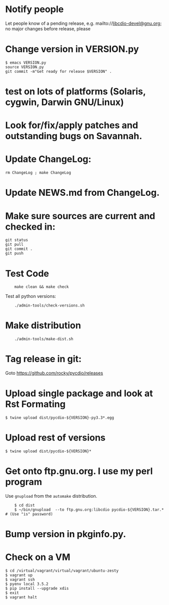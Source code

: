 #  Notify people

Let people know of a pending release, e.g. mailto://libcdio-devel@gnu.org; no
major changes before release, please


# Change version in VERSION.py

    $ emacs VERSION.py
	source VERSION.py
	git commit -m"Get ready for release $VERSION" .

# test on lots of platforms (Solaris, cygwin, Darwin GNU/Linux)

# Look for/fix/apply patches and outstanding bugs on Savannah.

# Update ChangeLog:

    rm ChangeLog ; make ChangeLog

#  Update NEWS.md from ChangeLog.

# Make sure sources are current and checked in:

    git status
    git pull
    git commit .
    git push

#  Test Code

```
    make clean && make check
```

Test all python versions:

```
	./admin-tools/check-versions.sh
```

#  Make distribution

```
	./admin-tools/make-dist.sh
```

#  Tag release in git:

Goto https://github.com/rocky/pycdio/releases

# Upload single package and look at Rst Formating

    $ twine upload dist/pycdio-${VERSION}-py3.3*.egg

# Upload rest of versions

    $ twine upload dist/pycdio-${VERSION}*


# Get onto ftp.gnu.org. I use my perl program

Use `gnupload` from the `automake` distribution.

```
    $ cd dist
	$ ~/bin/gnupload  --to ftp.gnu.org:libcdio pycdio-${VERSION}.tar.*  # (Use "is" password)
```

#  Bump version in __pkginfo__.py.

# Check on a VM

    $ cd /virtual/vagrant/virtual/vagrant/ubuntu-zesty
	$ vagrant up
	$ vagrant ssh
	$ pyenv local 3.5.2
	$ pip install --upgrade xdis
	$ exit
	$ vagrant halt

